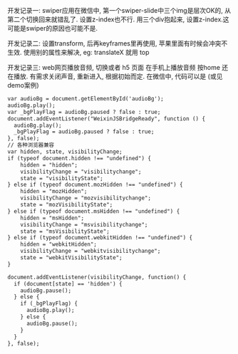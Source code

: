 开发记录一:
swiper应用在微信中, 第一个swiper-slide中三个img是层次OK的, 从第二个切换回来就错乱了. 设置z-index也不行. 用三个div抱起来, 设置z-index.这可能是swiper的原因也可能不是.

开发记录二:
设置transform, 后再keyframes里再使用, 苹果里面有时候会冲突不生效. 使用别的属性来解决, eg: translateX 就用 top

开发记录三:
web网页播放音频, 切换或者 h5 页面 在手机上播放音频 按home 还在播放. 有需求关闭声音, 重新进入, 根据初始而定.
在微信中, 代码可以是 (或见demo案例)
``` html
var audioBg = document.getElementById('audioBg');
audioBg.play();
var _bgPlayFlag = audioBg.paused ? false : true;
document.addEventListener("WeixinJSBridgeReady", function () {
  audioBg.play();
  _bgPlayFlag = audioBg.paused ? false : true;
}, false);
// 各种浏览器兼容
var hidden, state, visibilityChange; 
if (typeof document.hidden !== "undefined") {
	hidden = "hidden";
	visibilityChange = "visibilitychange";
	state = "visibilityState";
} else if (typeof document.mozHidden !== "undefined") {
	hidden = "mozHidden";
	visibilityChange = "mozvisibilitychange";
	state = "mozVisibilityState";
} else if (typeof document.msHidden !== "undefined") {
	hidden = "msHidden";
	visibilityChange = "msvisibilitychange";
	state = "msVisibilityState";
} else if (typeof document.webkitHidden !== "undefined") {
	hidden = "webkitHidden";
	visibilityChange = "webkitvisibilitychange";
	state = "webkitVisibilityState";
}

document.addEventListener(visibilityChange, function() {
  if (document[state] == 'hidden') {
    audioBg.pause();
  } else {
    if (_bgPlayFlag) {
      audioBg.play();
    } else {
      audioBg.pause();
    }
  }
}, false);
```

